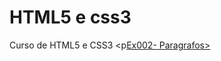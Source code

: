 # HTML5 e css3
 Curso de HTML5 e CSS3
 <p<a href="https://caetanovidal.github.io/html_css/exercicios/ex002/index.html">Ex002- Paragrafos>

